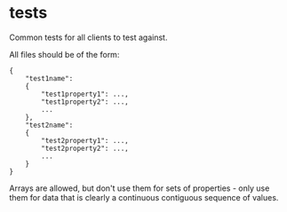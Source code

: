 tests
=====

Common tests for all clients to test against.

All files should be of the form:

```
{
	"test1name":
	{
		"test1property1": ...,
		"test1property2": ...,
		...
	},
	"test2name":
	{
		"test2property1": ...,
		"test2property2": ...,
		...
	}
}
```

Arrays are allowed, but don't use them for sets of properties - only use them for data that is clearly a continuous contiguous sequence of values.

